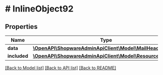 # # InlineObject92

## Properties

Name | Type | Description | Notes
------------ | ------------- | ------------- | -------------
**data** | [**\OpenAPI\ShopwareAdminApiClient\Model\MailHeaderFooter**](MailHeaderFooter.md) |  | [optional]
**included** | [**\OpenAPI\ShopwareAdminApiClient\Model\Resource[]**](Resource.md) |  | [optional]

[[Back to Model list]](../../README.md#models) [[Back to API list]](../../README.md#endpoints) [[Back to README]](../../README.md)
